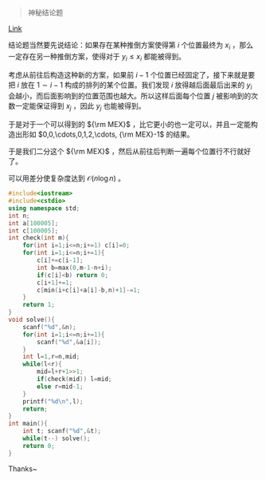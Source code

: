 > 神秘结论题

[Link](https://codeforces.com/problemset/problem/2108/F)

结论题当然要先说结论：如果存在某种推倒方案使得第 $i$ 个位置最终为 $x_i$ ，那么一定存在另一种推倒方案，使得对于 $y_i\le x_i$ 都能被得到。

考虑从前往后构造这种新的方案，如果前 $i-1$ 个位置已经固定了，接下来就是要把 $i$ 放在 $1\sim i-1$ 构成的排列的某个位置。我们发现 $i$ 放得越后面最后出来的 $y_i$ 会越小，而后面影响到的位置范围也越大。所以这样后面每个位置 $j$ 被影响到的次数一定能保证得到 $x_j$ ，因此 $y_j$ 也能被得到。

于是对于一个可以得到的 ${\rm MEX}$ ，比它更小的也一定可以，并且一定能构造出形如 $0,0,\cdots,0,1,2,\cdots, {\rm MEX}-1$ 的结果。

于是我们二分这个 ${\rm MEX}$ ，然后从前往后判断一遍每个位置行不行就好了。

可以用差分使复杂度达到 $\mathcal O(n\log n)$ 。

```cpp
#include<iostream>
#include<cstdio>
using namespace std;
int n;
int a[100005];
int c[100005];
int check(int m){
	for(int i=1;i<=n;i+=1) c[i]=0;
	for(int i=1;i<=n;i+=1){
		c[i]+=c[i-1];
		int b=max(0,m-1-n+i);
		if(c[i]<b) return 0;
		c[i+1]+=1;
		c[min(i+c[i]+a[i]-b,n)+1]-=1;
	}
	return 1;
}
void solve(){
	scanf("%d",&n);
	for(int i=1;i<=n;i+=1){
		scanf("%d",&a[i]);
	}
	int l=1,r=n,mid;
	while(l<r){
		mid=l+r+1>>1;
		if(check(mid)) l=mid;
		else r=mid-1;
	}
	printf("%d\n",l);
	return;
}
int main(){
	int t; scanf("%d",&t);
	while(t--) solve();
	return 0;
}
```

Thanks~